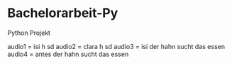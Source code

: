 # Bachelorarbeit-Py
Python Projekt

audio1 = isi h sd 
audio2 = clara h sd
audio3 = isi der hahn sucht das essen 
audio4 = antes der hahn sucht das essen 